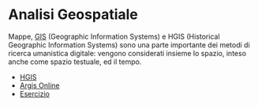 # Analisi Geospatiale

Mappe, [GIS](https://docs.qgis.org/2.18/it/docs/gentle\_gis\_introduction/introducing\_gis.html) (Geographic Information Systems) e HGIS (Historical Geographic Information Systems) sono una parte importante dei metodi di ricerca umanistica digitale: vengono considerati insieme lo spazio, inteso anche come spazio testuale, ed il tempo.&#x20;

* [HGIS](page-1.md)&#x20;
* [Argis Online](page-2.md)
* [Esercizio](eserciziox.md)
